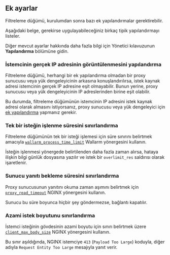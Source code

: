##   Ek ayarlar

Filtreleme düğümü, kurulumdan sonra bazı ek yapılandırmalar gerektirebilir.

Aşağıdaki belge, gerekirse uygulayabileceğiniz birkaç tipik yapılandırmayı listeler.

Diğer mevcut ayarlar hakkında daha fazla bilgi için Yönetici kılavuzunun **Yapılandırma** bölümüne gidin.

### İstemcinin gerçek IP adresinin görüntülenmesini yapılandırma

Filtreleme düğümü, herhangi bir ek yapılandırma olmadan bir proxy sunucusu veya yük dengeleyicinin arkasına konuşlandırılırsa, istek kaynak adresi istemcinin gerçek IP adresine eşit olmayabilir. Bunun yerine, proxy sunucusu veya yük dengeleyicinin IP adreslerinden birine eşit olabilir.

Bu durumda, filtreleme düğümünün istemcinin IP adresini istek kaynak adresi olarak almasını istiyorsanız, proxy sunucusu veya yük dengeleyici için [ek yapılandırma](using-proxy-or-balancer-en.md) yapmanız gerekir.

### Tek bir isteğin işlenme süresini sınırlandırma

Filtreleme düğümünün tek bir isteği işlemesi için süre sınırını belirtmek amacıyla [`wallarm_process_time_limit`](configure-parameters-en.md#wallarm_process_time_limit) Wallarm yönergesini kullanın.

İsteğin işlenmesi yönergede belirtilenden daha fazla zaman alırsa, hataya ilişkin bilgi günlük dosyasına yazılır ve istek bir `overlimit_res` saldırısı olarak işaretlenir.

### Sunucu yanıtı bekleme süresini sınırlandırma

Proxy sunucusunun yanıtını okuma zaman aşımını belirtmek için [`proxy_read_timeout`](https://nginx.org/en/docs/http/ngx_http_proxy_module.html#proxy_read_timeout) NGINX yönergesini kullanın.

Sunucu bu süre boyunca hiçbir şey göndermezse, bağlantı kapatılır.

### Azami istek boyutunu sınırlandırma

İstemci isteğinin gövdesinin azami boyutu için sınırı belirtmek üzere [`client_max_body_size`](https://nginx.org/en/docs/http/ngx_http_core_module.html#client_max_body_size) NGINX yönergesini kullanın.

Bu sınır aşıldığında, NGINX istemciye `413` (`Payload Too Large`) koduyla, diğer adıyla `Request Entity Too Large` mesajıyla yanıt verir.